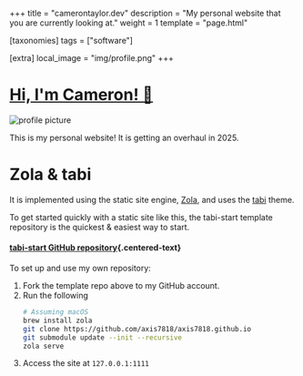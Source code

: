 +++
title = "camerontaylor.dev"
description = "My personal website that you are currently looking at."
weight = 1
template = "page.html"

[taxonomies]
tags = ["software"]

[extra]
local_image = "img/profile.png"
+++


# [Hi, I'm Cameron! 👋](/)

![profile picture](/img/profile.png)

This is my personal website! It is getting an overhaul in 2025.

# Zola & tabi

It is implemented using the static site engine, [Zola](https://www.getzola.org/), and uses the [tabi](https://welpo.github.io/tabi/) theme.

To get started quickly with a static site like this, the tabi-start template repository is the quickest & easiest way to start.

#### [tabi-start GitHub repository](https://github.com/welpo/tabi-start){.centered-text}

To set up and use my own repository:

1. Fork the template repo above to my GitHub account.
1. Run the following
	```sh
	# Assuming macOS
	brew install zola
	git clone https://github.com/axis7818/axis7818.github.io
	git submodule update --init --recursive
	zola serve
	```
1. Access the site at `127.0.0.1:1111`
